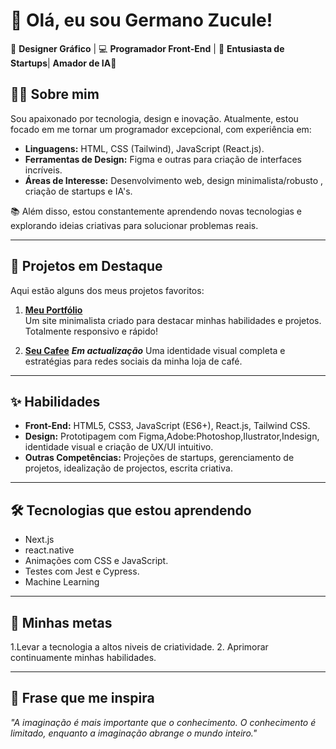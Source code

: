 
# 👋 Olá, eu sou Germano Zucule!

🎨 **Designer Gráfico** | 💻 **Programador Front-End** | 🚀 **Entusiasta de Startups**| **Amador de IA🤖**

## 🧑‍💻 Sobre mim
Sou apaixonado por tecnologia, design e inovação. Atualmente, estou focado em me tornar um programador excepcional, com experiência em:
- **Linguagens:** HTML, CSS (Tailwind), JavaScript (React.js).
- **Ferramentas de Design:** Figma e outras para criação de interfaces incríveis.
- **Áreas de Interesse:** Desenvolvimento web, design minimalista/robusto , criação de startups e IA's.

📚 Além disso, estou constantemente aprendendo novas tecnologias e explorando ideias criativas para solucionar problemas reais.

---

## 🌟 Projetos em Destaque
Aqui estão alguns dos meus projetos favoritos:

1. **[Meu Portfólio](#)**  
   Um site minimalista criado para destacar minhas habilidades e projetos. Totalmente responsivo e rápido!  

2. **[Seu Cafee](#)**  ***Em actualização***
   Uma identidade visual completa e estratégias para redes sociais da minha loja de café.

---

## ✨ Habilidades
- **Front-End:** HTML5, CSS3, JavaScript (ES6+), React.js, Tailwind CSS.
- **Design:** Prototipagem com Figma,Adobe:Photoshop,Ilustrator,Indesign, identidade visual e criação de UX/UI intuitivo.
- **Outras Competências:** Projeções de startups, gerenciamento de projetos, idealização de projectos, escrita criativa.

---

## 🛠️ Tecnologias que estou aprendendo
- Next.js
- react.native
- Animações com CSS e JavaScript.
- Testes com Jest e Cypress.
- Machine Learning

---

## 🚀 Minhas metas
1.Levar a tecnologia a altos niveis de criatividade.
2. Aprimorar continuamente minhas habilidades.

---

## 🎯 Frase que me inspira
*"A imaginação é mais importante que o conhecimento. O conhecimento é limitado, enquanto a imaginação abrange o mundo inteiro."*
